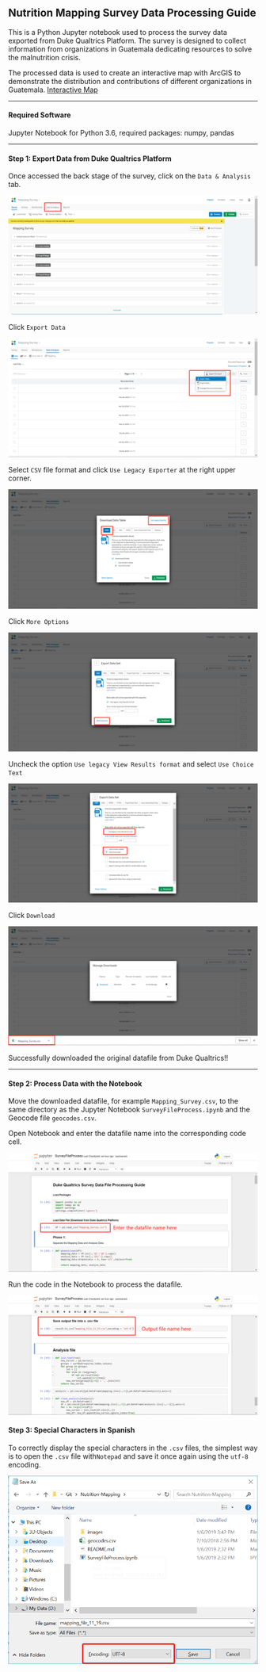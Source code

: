 ## Nutrition Mapping Survey Data Processing Guide

This is a Python Jupyter notebook used to process the survey data exported from Duke Qualtrics Platform. The survey is designed to collect information from organizations in Guatemala dedicating resources to solve the malnutrition crisis. 

The processed data is used to create an interactive map with ArcGIS to demonstrate the distribution and contributions of different organizations in Guatemala. [Interactive Map](http://www.sesan.gob.gt/wordpress/informacion/conectateguate/)

---

#### Required Software

Jupyter Notebook for Python 3.6, required packages: numpy, pandas

---

#### Step 1: Export Data from Duke Qualtrics Platform

Once accessed the back stage of the survey, click on the `Data & Analysis` tab.

![](images/1.png)

Click `Export Data`

![](images/2.png)

Select `CSV` file format and click `Use Legacy Exporter` at the right upper corner.

![](images/3.png)

Click `More Options`

![](images/4.png)

Uncheck the option `Use legacy View Results format` and select `Use Choice Text`

![](images/5.png)

Click `Download`

![](images/6.png)

Successfully downloaded the original datafile from Duke Qualtrics!!

---

#### Step 2: Process Data with the Notebook

Move the downloaded datafile, for example `Mapping_Survey.csv`, to the same directory as the Jupyter Notebook `SurveyFileProcess.ipynb` and the Geocode file `geocodes.csv`.

Open Notebook and enter the datafile name into the corresponding code cell.

![](images/7.png)

Run the code in the Notebook to process the datafile.

![](images/8.png)

#### Step 3: Special Characters in Spanish

To correctly display the special characters in the `.csv` files, the simplest way is to open the `.csv` file with`Notepad` and save it once again using the `utf-8` encoding.

![](images/9.png)
